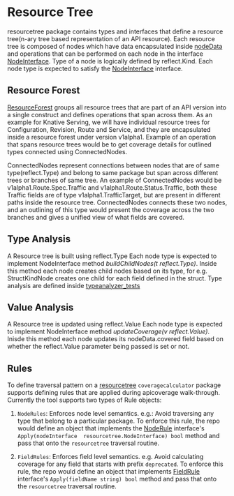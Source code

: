 # Resource Tree

resourcetree package contains types and interfaces that define a resource
tree(n-ary tree based representation of an API resource). Each resource
tree is composed of nodes which have data encapsulated inside [nodeData](node.go)
and operations that can be performed on each node in the interface [NodeInterface](node.go).
Type of a node is logically defined by reflect.Kind. Each node type is expected
to satisfy the [NodeInterface](node.go) interface.

## Resource Forest

[ResourceForest](resourceforest.go) groups all resource trees that are part
of an API version into a single construct and defines operations that span
across them. As an example for Knative Serving, we will have individual
resource trees for Configuration, Revision, Route and Service, and they
are encapsulated inside a resource forest under version v1alpha1. Example
of an operation that spans resource trees would be to get coverage details
for outlined types connected using ConnectedNodes.

ConnectedNodes represent connections between nodes that are of same
type(reflect.Type) and belong to same package but span across different
trees or branches of same tree. An example of ConnectedNodes would be
v1alpha1.Route.Spec.Traffic and v1alpha1.Route.Status.Traffic, both these
Traffic fields are of type v1alpha1.TrafficTarget, but are present in different
paths inside the resource tree. ConnectedNodes connects these two nodes, and
an outlining of this type would present the coverage across the two branches
and gives a unified view of what fields are covered.

## Type Analysis

A Resource tree is built using reflect.Type Each node type is expected to
implement NodeInterface method *buildChildNodes(t reflect.Type)*. Inside
this method each node creates child nodes based on its type, for e.g.
StructKindNode creates one child for each field defined in the struct.
Type analysis are defined inside [typeanalyzer_tests](buildChildNodes_test.go)

## Value Analysis

A Resource tree is updated using reflect.Value Each node type is expected
to implement NodeInterface method *updateCoverage(v reflect.Value)*.
Inisde this method each node updates its nodeData.covered field based on
whether the reflect.Value parameter being passed is set or not.

## Rules

To define traversal pattern on a [resourcetree](../resourcetree/resourcetree.go)
`coveragecalculator` package supports defining rules that are applied during
apicoverage walk-through. Currently the tool supports two types of Rule objects:

  1. `NodeRules`: Enforces node level semantics. e.g.: Avoid traversing any type
    that belong to a particular package. To enforce this rule, the repo would
    define an object that implements the [NodeRule](rule.go) interface's
    `Apply(nodeInterface  resourcetree.NodeInterface) bool` method and pass that
    onto the `resourcetree` traversal routine.

  1. `FieldRules`: Enforces field level semantics. e.g. Avoid calculating
    coverage for any field that starts with prefix `deprecated`. To enforce this
    rule, the repo would define an object that implements [FieldRule](rule.go)
    interface's `Apply(fieldName string) bool` method and pass that onto the
    `resourcetree` traversal routine.